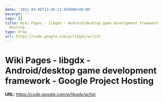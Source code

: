 ```yaml
---
date: '2021-04-06T13:40:23.048000+00:00'
excerpt: ''
tags: []
title: Wiki Pages - libgdx - Android/desktop game development framework - Google Project
  Hosting
type: drop
url: https://code.google.com/p/libgdx/w/list
---
```


# Wiki Pages - libgdx - Android/desktop game development framework - Google Project Hosting

**URL:** https://code.google.com/p/libgdx/w/list
